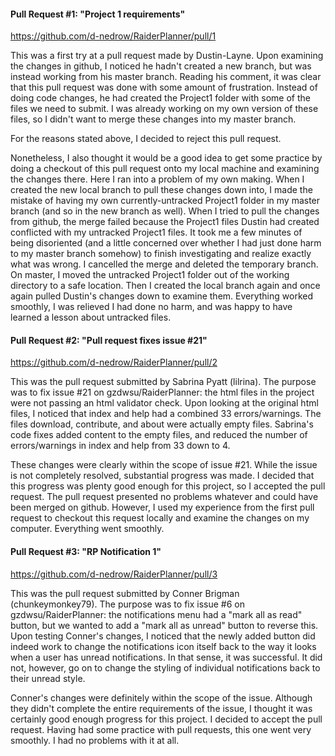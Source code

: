 #### Pull Request #1: "Project 1 requirements"

https://github.com/d-nedrow/RaiderPlanner/pull/1

This was a first try at a pull request made by Dustin-Layne. Upon examining the changes in github, I noticed he hadn't created a new branch, but was instead working from his master branch. Reading his comment, it was clear that this pull request was done with some amount of frustration. Instead of doing code changes, he had created the Project1 folder with some of the files we need to submit. I was already working on my own version of these files, so I didn't want to merge these changes into my master branch.

For the reasons stated above, I decided to reject this pull request.

Nonetheless, I also thought it would be a good idea to get some practice by doing a checkout of this pull request onto my local machine and examining the changes there. Here I ran into a problem of my own making. When I created the new local branch to pull these changes down into, I made the mistake of having my own currently-untracked Project1 folder in my master branch (and so in the new branch as well). When I tried to pull the changes from github, the merge failed because the Project1 files Dustin had created conflicted with my untracked Project1 files. It took me a few minutes of being disoriented (and a little concerned over whether I had just done harm to my master branch somehow) to finish investigating and realize exactly what was wrong. I cancelled the merge and deleted the temporary branch. On master, I moved the untracked Project1 folder out of the working directory to a safe location. Then I created the local branch again and once again pulled Dustin's changes down to examine them. Everything worked smoothly, I was relieved I had done no harm, and was happy to have learned a lesson about untracked files.



#### Pull Request #2: "Pull request fixes issue #21"

https://github.com/d-nedrow/RaiderPlanner/pull/2

This was the pull request submitted by Sabrina Pyatt (lilrina). The purpose was to fix issue #21 on gzdwsu/RaiderPlanner: the html files in the project were not passing an html validator check. Upon looking at the original html files, I noticed that index and help had a combined 33 errors/warnings. The files download, contribute, and about were actually empty files. Sabrina's code fixes added content to the empty files, and reduced the number of errors/warnings in index and help from 33 down to 4.

These changes were clearly within the scope of issue #21. While the issue is not completely resolved, substantial progress was made. I decided that this progress was plenty good enough for this project, so I accepted the pull request. The pull request presented no problems whatever and could have been merged on github. However, I used my experience from the first pull request to checkout this request locally and examine the changes on my computer. Everything went smoothly.



#### Pull Request #3: "RP Notification 1"

https://github.com/d-nedrow/RaiderPlanner/pull/3

This was the pull request submitted by Conner Brigman (chunkeymonkey79).  The purpose was to fix issue #6 on gzdwsu/RaiderPlanner: the notifications menu had a "mark all as read" button, but we wanted to add a "mark all as unread" button to reverse this. Upon testing Conner's changes, I noticed that the newly added button did indeed work to change the notifications icon itself back to the way it looks when a user has unread notifications. In that sense, it was successful. It did not, however, go on to change the styling of individual notifications back to their unread style. 

Conner's changes were definitely within the scope of the issue. Although they didn't complete the entire requirements of the issue, I thought it was certainly good enough progress for this project. I decided to accept the pull request. Having had some practice with pull requests, this one went very smoothly. I had no problems with it at all.